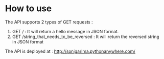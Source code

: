 # How to use
The API supports 2 types of GET requests :
1. GET / : It will return a hello message in JSON format.
2. GET /string_that_needs_to_be_reversed : It will return the reversed string in JSON format

The API is deployed at : http://sonigarima.pythonanywhere.com/
